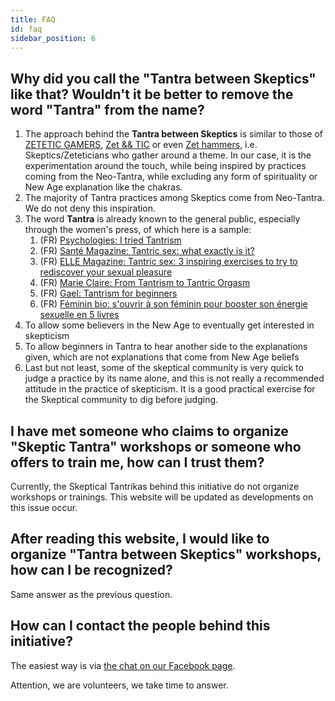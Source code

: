 ```yaml
---
title: FAQ
id: faq
sidebar_position: 6
---
```


## Why did you call the "Tantra between Skeptics" like that? Wouldn't it be better to remove the word "Tantra" from the name?

1. The approach behind the **Tantra between Skeptics** is similar to those of [ZETETIC GAMERS](https://www.facebook.com/groups/ZETETICGAMERS), [Zet && TIC](https://www.facebook.com/groups/zet.tic) or even [Zet hammers](https://www.facebook.com/groups/294521008405129), i.e. Skeptics/Zeteticians who gather around a theme.
In our case, it is the experimentation around the touch, while being inspired by practices coming from the Neo-Tantra, while excluding any form of spirituality or New Age explanation like the chakras.
1. The majority of Tantra practices among Skeptics come from Neo-Tantra. We do not deny this inspiration.
1. The word **Tantra** is already known to the general public, especially through the women's press, of which here is a sample:
    1. (FR) [Psychologies: I tried Tantrism](https://www.psychologies.com/Couple/Sexualite/Plaisir/Articles-et-Dossiers/Peut-on-apprendre-a-faire-l-amour/J-ai-essaye-le-tantrisme)
    1. (FR) [Santé Magazine: Tantric sex: what exactly is it?](https://www.santemagazine.fr/psycho-sexo/le-blog-sexo-de-daisy-et-marine/sexe-tantrique-de-quoi-sagit-il-exactement-174532)
    1. (FR) [ELLE Magazine: Tantric sex: 3 inspiring exercises to try to rediscover your sexual pleasure](https://www.elle.fr/Love-Sexe/Sexualite/Dossiers/Sexe-tantrique-3-exercices-inspirants-a-tester-pour-redecouvrir-son-plaisir-sexuel-3888911)
    1. (FR) [Marie Claire: From Tantrism to Tantric Orgasm](https://www.marieclaire.fr/,tantrisme-orgasme-tantrique,2610383,690962.asp)
    1. (FR) [Gael: Tantrism for beginners](https://www.gael.be/bien-etre/psycho/tantrisme-pour-les-debutantes)
    1. (FR) [Féminin bio: s'ouvrir à son féminin pour booster son énergie sexuelle en 5 livres](https://www.femininbio.com/spiritualite/actualites-et-nouveautes/sexualite-tantra-5-livres-connectes-au-feminin-sacre-58005)
1. To allow some believers in the New Age to eventually get interested in skepticism
1. To allow beginners in Tantra to hear another side to the explanations given, which are not explanations that come from New Age beliefs
1. Last but not least, some of the skeptical community is very quick to judge a practice by its name alone, and this is not really a recommended attitude in the practice of skepticism. It is a good practical exercise for the Skeptical community to dig before judging.

## I have met someone who claims to organize "Skeptic Tantra" workshops or someone who offers to train me, how can I trust them?

Currently, the Skeptical Tantrikas behind this initiative do not organize workshops or trainings.
This website will be updated as developments on this issue occur.

## After reading this website, I would like to organize "Tantra between Skeptics" workshops, how can I be recognized?

Same answer as the previous question.

## How can I contact the people behind this initiative?

The easiest way is via [the chat on our Facebook page](https://www.facebook.com/tantra.entre.sceptiques/).

Attention, we are volunteers, we take time to answer.
